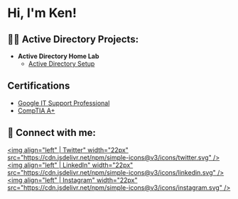 <h1>Hi, I'm Ken! </h1>

<h2>👨‍💻 Active Directory Projects:</h2>

- <b>Active Directory Home Lab</b>
  - [Active Directory Setup](https://github.com/joshmadakor1/Algorithms-Practice)

<h2>Certifications</h2>

- [Google IT Support Professional](https://www.coursera.org/account/accomplishments/specialization/certificate/YR95TXNK5NW5)
- [CompTIA A+](https://www.credly.com/badges/bd79759e-159c-423b-9b5a-44907d5030d1/public_url)

<h2> 🤳 Connect with me:</h2>


[<img align="left" | Twitter" width="22px" src="https://cdn.jsdelivr.net/npm/simple-icons@v3/icons/twitter.svg" />][twitter]
[<img align="left" | LinkedIn" width="22px" src="https://cdn.jsdelivr.net/npm/simple-icons@v3/icons/linkedin.svg" />][linkedin]
[<img align="left" | Instagram" width="22px" src="https://cdn.jsdelivr.net/npm/simple-icons@v3/icons/instagram.svg" />][instagram]

[twitter]: https://twitter.com/homeok4
[instagram]: https://www.instagram.com/homeokjr/
[linkedin]: https://www.linkedin.com/in/ken-holmes-1131831b9/

<!--
**joshmadakor1/joshmadakor1** is a ✨ _special_ ✨ repository because its `README.md` (this file) appears on your GitHub profile.

Here are some ideas to get you started:

- 🔭 I’m currently working on ...
- 🌱 I’m currently learning ...
- 👯 I’m looking to collaborate on ...
- 🤔 I’m looking for help with ...
- 💬 Ask me about ...
- 📫 How to reach me: ...
- 😄 Pronouns: ...
- ⚡ Fun fact: ...
-->
